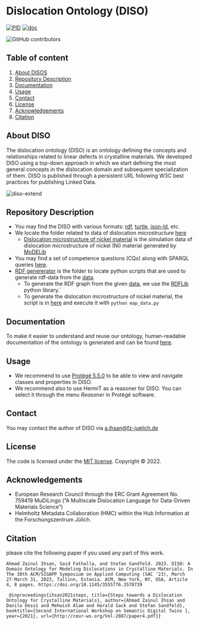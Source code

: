 # Dislocation Ontology (DISO)

[![PID](https://img.shields.io/badge/PID-https%3A%2F%2Fpurls.helmholtz--metadaten.de%2Fdisos%2Fdiso-brightgreen)](https://purls.helmholtz-metadaten.de/disos/diso) 
[![doc](https://img.shields.io/badge/doc-https%3A%2F%2Fmaterials--data--science--and--informatics.github.io%2Fdislocation--ontology%2F-blue)](https://materials-data-science-and-informatics.github.io/Dislocation-Ontology-Suite/DISO/index.html) 

![GitHub contributors](https://img.shields.io/github/contributors/Materials-Data-Science-and-Informatics/dislocation-ontology) 

## Table of content
  1. [About DISOS](#about-diso)
  2. [Repository Description](#repository-description)
  3. [Documentation](#documentation)
  4. [Usage](#usage)
  5. [Contact](#contact)
  6. [License](#license)
  7. [Acknowledgements](#acknowledgements)
  8. [Citation](#citation)

## About DISO
The dislocation ontology (DISO) is an ontology defining the concepts and relationships related to linear defects in crystalline materials. We developed DISO using a top-down approach in which we start defining the most general concepts in the dislocation domain and subsequent specialization of them. DISO is published through a persistent URL following W3C best practices for publishing Linked Data.


![diso-extend](https://github.com/Materials-Data-Science-and-Informatics/Dislocation-Ontology-Suite/assets/71790028/0a7e14be-4ba6-4a93-a184-32c28a25df80)


## Repository Description
* You may find the DISO with various formats: [rdf](./dislocation-ontology.owl), [turtle](./dislocation-ontology.ttl), [json-ld](./dislocation-ontology.jsonld), etc.
* We locate the folder related to data of dislocation microstructure [here](./data/)
    * [Dislocation microstructure of nickel material](./data/modelib-microstructure/modelib-nickel-microstructure.ttl) is the simulation data of dislocation microstructure of nickel (Ni) material generated by [MoDELib](https://github.com/giacomo-po/MoDELib)
* You may find a set of competence questions (CQs) along with SPARQL queries [here](./CQs/CQs_v1_1.md).
* [RDF genererator](/python-script/) is the folder to locate python scripts that are used to generate rdf-data from the [data](./data/).
    * To generate the RDF graph from the given [data](./data/), we use the [RDFLib](https://github.com/RDFLib/rdflib) python library.`
    * To generate the dislocation microstructure of nickel material, the script is in [here](./python-script/modelib/) and execute it with `python map_data.py`

## Documentation
To make it easier to understand and reuse our ontology, human-readable documentation of the ontology is generated and can be found [here](https://materials-data-science-and-informatics.github.io/Dislocation-Ontology-Suite/DISO/docs/index.html).
## Usage
* We recommend to use [Protégé 5.5.0](https://protege.stanford.edu/products.php#desktop-protege) to be able to view and navigate classes and properties in DISO.
* We recommend also to use HermiT as a reasoner for DISO. You can select it through the menu *Reasoner* in Protégé software.

## Contact
You may contact the author of DISO via a.ihsan@fz-juelich.de

## License
The code is licensed under the [MIT license](../LICENSE). Copyright © 2022.

## Acknowledgements
* European Research Council through the ERC Grant Agreement No. 759419 MuDiLingo (”A Multiscale Dislocation Language for Data-Driven Materials Science”)
* Helmholtz Metadata Collaboration (HMC) within the Hub Information at the Forschungszentrum Jülich.

## Citation 
please cite the following paper if you used any part of this work. 

`
Ahmad Zainul Ihsan, Said Fathalla, and Stefan Sandfeld. 2023. DISO: A Domain
Ontology for Modeling Dislocations in Crystalline Materials. In The 38th
ACM/SIGAPP Symposium on Applied Computing (SAC ’23), March 27-March
31, 2023, Tallinn, Estonia. ACM, New York, NY, USA, Article 4, 8 pages.
https://doi.org/10.1145/3555776.3578739
`

`
@inproceedings{ihsan2021steps,
title={Steps towards a Dislocation Ontology for Crystalline Materials},
author={Ahmad Zainul Ihsan and Danilo Dessì and Mehwish Alam and Harald Sack and Stefan Sandfeld},
booktitle={Second International Workshop on Semantic Digital Twins },
year={2021},
url={http://ceur-ws.org/Vol-2887/paper4.pdf}}`
